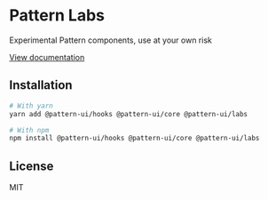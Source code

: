 # Pattern Labs

Experimental Pattern components, use at your own risk

[View documentation](https://pattern.icu/)

## Installation

```sh
# With yarn
yarn add @pattern-ui/hooks @pattern-ui/core @pattern-ui/labs

# With npm
npm install @pattern-ui/hooks @pattern-ui/core @pattern-ui/labs
```

## License

MIT
